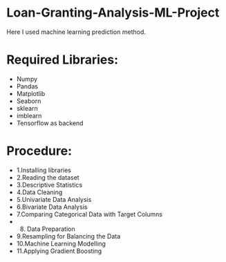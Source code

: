 # Loan-Granting-Analysis-ML-Project

Here I used machine learning prediction method.


# Required Libraries:

* Numpy
* Pandas
* Matplotlib
* Seaborn 
* sklearn
* imblearn
* Tensorflow as backend

# Procedure:

* 1.Installing libraries
* 2.Reading the dataset
* 3.Descriptive Statistics
* 4.Data Cleaning
* 5.Univariate Data Analysis
* 6.Bivariate Data Analysis
* 7.Comparing Categorical Data with Target Columns
* 8. Data Preparation
* 9.Resampling for Balancing the Data
* 10.Machine Learning Modelling
* 11.Applying Gradient Boosting
